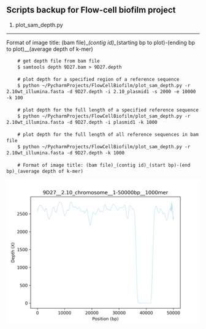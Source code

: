
## Scripts backup for Flow-cell biofilm project



1. plot_sam_depth.py
---
Format of image title: (bam file)\__(contig id)\__(starting bp to plot)-(ending bp to plot)\__(average depth of k-mer)


        # get depth file from bam file
        $ samtools depth 9D27.bam > 9D27.depth

        # plot depth for a specified region of a reference sequence
        $ python ~/PycharmProjects/FlowCellBiofilm/plot_sam_depth.py -r 2.10wt_illumina.fasta -d 9D27.depth -i 2.10_plasmid1 -s 2000 -e 10000 -k 100

        # plot depth for the full length of a specified reference sequence
        $ python ~/PycharmProjects/FlowCellBiofilm/plot_sam_depth.py -r 2.10wt_illumina.fasta -d 9D27.depth -i plasmid1 -k 1000

        # plot depth for the full length of all reference sequences in bam file
        $ python ~/PycharmProjects/FlowCellBiofilm/plot_sam_depth.py -r 2.10wt_illumina.fasta -d 9D27.depth -k 1000

        # Format of image title: (bam file)_(contig id)_(start bp)-(end bp)_(average depth of k-mer)


![example_plot](images/9D27__2.10_chromosome__1-50000bp__1000mer.png)

